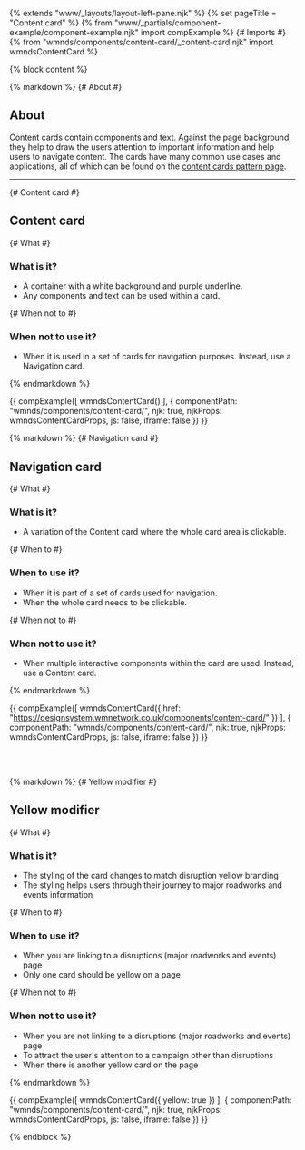 {% extends "www/_layouts/layout-left-pane.njk" %}
{% set pageTitle = "Content card" %}
{% from "www/_partials/component-example/component-example.njk" import compExample %}
{# Imports #}
{% from "wmnds/components/content-card/_content-card.njk" import wmndsContentCard %}

{% block content %}

{% markdown %}
{# About #}

## About

Content cards contain components and text. Against the page background, they help to draw the users attention to important information and help users to navigate content.
The cards have many common use cases and applications, all of which can be found on the <a href="/patterns/content-cards" target="_self">content cards pattern page</a>.

---

{# Content card #}

## Content card

{# What #}

### What is it?

- A container with a white background and purple underline.
- Any components and text can be used within a card.

{# When not to #}

### When not to use it?

- When it is used in a set of cards for navigation purposes. Instead, use a Navigation card.

{% endmarkdown %}

{{
    compExample([
        wmndsContentCard()
    ], {
      componentPath: "wmnds/components/content-card/",
      njk: true,
      njkProps: wmndsContentCardProps,
      js: false,
      iframe: false
    })
}}

{% markdown %}
{# Navigation card #}

## Navigation card

{# What #}

<h3>What is it?</h3>

- A variation of the Content card where the whole card area is clickable.

{# When to #}

<h3>When to use it?</h3>

- When it is part of a set of cards used for navigation.
- When the whole card needs to be clickable.

{# When not to #}

<h3>When not to use it?</h3>

- When multiple interactive components within the card are used. Instead, use a Content card.

{% endmarkdown %}

{{
    compExample([
        wmndsContentCard({
            href: "https://designsystem.wmnetwork.co.uk/components/content-card/"
        })
    ], {
      componentPath: "wmnds/components/content-card/",
      njk: true,
      njkProps: wmndsContentCardProps,
      js: false,
      iframe: false
    })
}}

<br><br>

{% markdown %}
{# Yellow modifier #}

## Yellow modifier

{# What #}

<h3>What is it?</h3>

- The styling of the card changes to match disruption yellow branding
- The styling helps users through their journey to major roadworks and events information

{# When to #}

<h3>When to use it?</h3>

- When you are linking to a disruptions (major roadworks and events) page
- Only one card should be yellow on a page

{# When not to #}

<h3>When not to use it?</h3>

- When you are not linking to a disruptions (major roadworks and events) page
- To attract the user's attention to a campaign other than disruptions
- When there is another yellow card on the page

{% endmarkdown %}

{{
    compExample([
        wmndsContentCard({
            yellow: true
        })
    ], {
      componentPath: "wmnds/components/content-card/",
      njk: true,
      njkProps: wmndsContentCardProps,
      js: false,
      iframe: false
    })
}}

{% endblock %}
